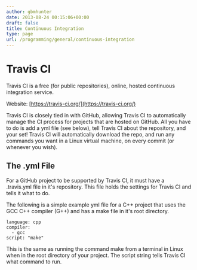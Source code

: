 ```yaml
---
author: gbmhunter
date: 2013-08-24 00:15:06+00:00
draft: false
title: Continuous Integration
type: page
url: /programming/general/continuous-integration
---
```


# Travis CI


Travis CI is a free (for public repositories), online, hosted continuous integration service.

Website: [https://travis-ci.org/](https://travis-ci.org/)

Travis CI is closely tied in with GitHub, allowing Travis CI to automatically manage the CI process for projects that are hosted on GitHub. All you have to do is add a yml file (see below), tell Travis CI about the repository, and your set! Travis CI will automatically download the repo, and run any commands you want in a Linux virtual machine, on every commit (or whenever you wish).


## The .yml File


For a GitHub project to be supported by Travis CI, it must have a .travis.yml file in it's repository. This file holds the settings for Travis CI and tells it what to do.

The following is a simple example yml file for a C++ project that uses the GCC C++ compiler (G++) and has a make file in it's root directory.

    
    language: cpp
    compiler:
      - gcc
    script: "make"


This is the same as running the command make from a terminal in Linux when in the root directory of your project. The script string tells Travis CI what command to run.
